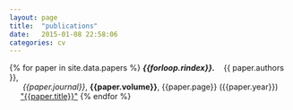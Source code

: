 ```yaml
---
layout: page
title:  "publications"
date:   2015-01-08 22:58:06
categories: cv
---
```

{% for paper in site.data.papers %}
___{{forloop.rindex}}.___
&nbsp;&nbsp;       {{ paper.authors }},
<br> &nbsp;&nbsp;&nbsp;&nbsp;&nbsp;   _{{paper.journal}}_, __{{paper.volume}}__, {{paper.page}} ({{paper.year}})
<br> &nbsp;&nbsp;&nbsp;&nbsp;   ["{{paper.title}}"]({{paper.url}})
{% endfor %}
